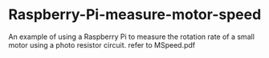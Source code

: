 # Raspberry-Pi-measure-motor-speed
An example of using a Raspberry Pi to measure the rotation rate of a small motor using a photo resistor circuit.
refer to MSpeed.pdf
